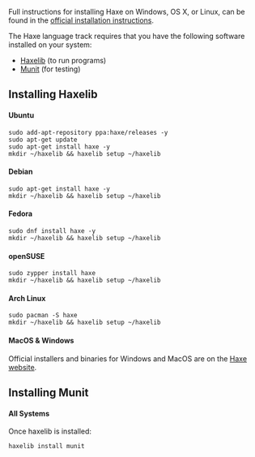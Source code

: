 Full instructions for installing Haxe on Windows, OS X, or Linux, can be found
in the [official installation instructions](https://haxe.org/download/).

The Haxe language track requires that you have the following software installed
on your system:
* [Haxelib](https://haxe.org/download/) (to run programs)
* [Munit](https://github.com/massiveinteractive/MassiveUnit) (for testing)

## Installing Haxelib

#### Ubuntu
```shell
sudo add-apt-repository ppa:haxe/releases -y
sudo apt-get update
sudo apt-get install haxe -y
mkdir ~/haxelib && haxelib setup ~/haxelib
```

#### Debian
```shell
sudo apt-get install haxe -y
mkdir ~/haxelib && haxelib setup ~/haxelib
```

#### Fedora
```shell
sudo dnf install haxe -y
mkdir ~/haxelib && haxelib setup ~/haxelib
```

#### openSUSE
```shell
sudo zypper install haxe
mkdir ~/haxelib && haxelib setup ~/haxelib
```

#### Arch Linux
```shell
sudo pacman -S haxe
mkdir ~/haxelib && haxelib setup ~/haxelib
```

#### MacOS & Windows
Official installers and binaries for Windows and MacOS are on the [Haxe website](https://haxe.org/download/).


## Installing Munit

#### All Systems
Once haxelib is installed:
```shell
haxelib install munit
```

